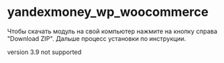 yandexmoney_wp_woocommerce
==========================

Чтобы скачать модуль на свой компьютер нажмите на кнопку справа "Download ZIP". Дальше процесс установки по инструкции.

version 3.9 not supported
